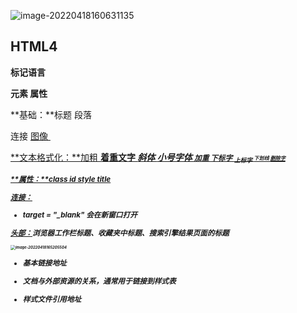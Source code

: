 ![image-20220418160631135](http://blog-shifty.oss-cn-shanghai.aliyuncs.com/uPic/image-20220418160631135.png)

## HTML4

**标记语言**

**元素 属性**



**基础：**标题 <h> 段落 <p> 连接 <a href=""> 图像 <img src="">

**文本格式化：**加粗 <b> 着重文字 <em> 斜体 <i> 小号字体 <small> 加重 <strong> 下标字 <sub> 上标字 <sup> 下划线 <ins> 删除字<del>

**属性：**class id style title

**连接：**

*  <a href="https://www.baidu.com" target ="_blank" rel="noopener noreferrer"></a>  target = "_blank" 会在新窗口打开

<a href="https://www.runoob.com/html/html-head.html">**头部：**</a>浏览器工作栏标题、收藏夹中标题、搜索引擎结果页面的标题

<img src="http://blog-shifty.oss-cn-shanghai.aliyuncs.com/uPic/image-20220418165205504.png" alt="image-20220418165205504" style="zoom: 50%;" />



* 基本链接地址<base href="">

* 文档与外部资源的关系，通常用于链接到样式表 <link rel="stylesheet" type="text/css" href="mystyle.css">

* 样式文件引用地址 <style type="text/css">

* 基本元素信息 

  * 搜索定义关键词 <meta name="keywords" content="HTML,CSS,XML,JavaScript">

  * 网页定义描述内容 <meta name="description" content="免费的web">
  * 网页定义作者 <meta name="author" content="yang">
  * 没30秒刷新此页面 <meta name="refresh" content="30">

* 加载脚本 <script>

**表格**：<table> <tr><td>

<table>
<tr>
  <td></td>
  <td></td>
</tr>
  <tr>
  <td></td>
  <td></td>
</tr>
</table>

**列表**：

* 无序 <ul><li>

  <ul>
  	<li></li> 
  </ul>

* 有序 <ol><li>

  <ol>
  	<li></li>
    <li></li>
  </ol>

* 自定义列表<dl><dt><dd>

  <dl>
  	  <dt>Coffe</dt>
    	<dd>black</dd>
    	<dt>milk</dt>
    	<dd>white</dd>
  </dl>

**区块**：块级 部分块设计样式<div> 行内元素 部分文本设计样式<span>

**表单**：<form><input type="text" name=""> type 密码：password 单选：radio 复选：checkbox 提交：submit

**框架：**<iframe src="url.html" loading="lazy" width="" height=""> 该url指向不同的网页

​			frameborder="0" 移除边框

​			<a href="http://www.runoob.com" target="iframe_a"> target是iframe_a，点击链接会显示在框架中

**脚本**：<script>document.write("Hello World!")

> **JS 常用功能：图片操作、表单验证、内容动态更新**

**字符实体**：空格 &nbsp；&lt；

<a href="https://www.runoob.com/html/html-quicklist.html" style="color:green">**速查表单**</a>



## HTML5

定义块元素

<script>document.createElement("myHero")
<style>myHero{display: block;...}

**新元素：** <canvas> 标签定义图形，绘制图形

**新多媒体元素：** 音频 <audio> 视屏<video> 多媒体资源 <source> 嵌入内容 插件 <embed> 为 video audio 规定外部文本轨道

**新表单元素**：定义选项列表 <datalist> 表单秘钥生成器字段 <keygen> 指定不同类型输出 <output>

**新语义和结构元素**：

**拖放**：<img draggable="true"> 

**Input类型**：<input type="date"> date color datetime datetime-local email month number range search tel time url week 

**表单元素**：datalist 元素  <datalist id="browsers"> <option value="">

​					keygen 元素 <form action="demo_keygen.asp" method="get"> <input type="test" name="usr_name"> <keygen name="security"> <input type="submit">

**output元素**：

**web存储**：localstorage sessionstorage

**应用程序缓存**：

* 三个优势：1. 离线浏览 2. 速度，已缓存资源加载更快 3， 减少服务器负载
* Cache Manifest 基础
* 